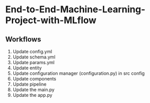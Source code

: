 # End-to-End-Machine-Learning-Project-with-MLflow

## Workflows

1. Update config.yml
2. Update schema.yml
3. Update params.yml
4. Update entity
5. Update configuration manager (configuration.py) in src config
6. Update components
7. Update pipeline
8. Update the main.py
9. Update the app.py
